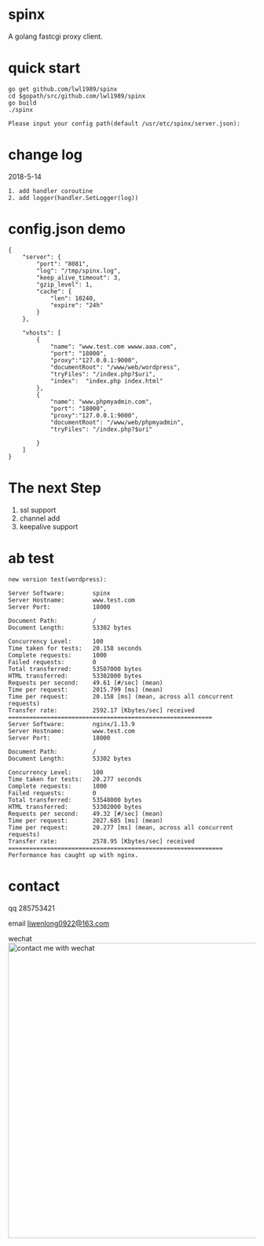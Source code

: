 # spinx
A golang fastcgi  proxy client.

# quick start

    go get github.com/lwl1989/spinx
    cd $gopath/src/github.com/lwl1989/spinx
    go build
    ./spinx

    Please input your config path(default /usr/etc/spinx/server.json):

# change log 

2018-5-14
  
    1. add handler coroutine
    2. add logger(handler.SetLogger(log))

    
# config.json demo

```
{
    "server": {
        "port": "8081",
        "log": "/tmp/spinx.log",
        "keep_alive_timeout": 3,
        "gzip_level": 1,
        "cache": {
            "len": 10240,
            "expire": "24h"
        }
    },

    "vhosts": [
        {
            "name": "www.test.com wwww.aaa.com",
            "port": "18000",
            "proxy":"127.0.0.1:9000",
            "documentRoot": "/www/web/wordpress",
            "tryFiles": "/index.php?$uri",
            "index":  "index.php index.html"
        },
        {
            "name": "www.phpmyadmin.com",
            "port": "18000",
            "proxy":"127.0.0.1:9000",
            "documentRoot": "/www/web/phpmyadmin",
            "tryFiles": "/index.php?$uri"

        }
    ]
}
```

# The next Step

1. ssl support
2. channel add
3. keepalive support

# ab test

```
new version test(wordpress):

Server Software:        spinx
Server Hostname:        www.test.com
Server Port:            18000

Document Path:          /
Document Length:        53302 bytes

Concurrency Level:      100
Time taken for tests:   20.158 seconds
Complete requests:      1000
Failed requests:        0
Total transferred:      53507000 bytes
HTML transferred:       53302000 bytes
Requests per second:    49.61 [#/sec] (mean)
Time per request:       2015.799 [ms] (mean)
Time per request:       20.158 [ms] (mean, across all concurrent requests)
Transfer rate:          2592.17 [Kbytes/sec] received
==========================================================
Server Software:        nginx/1.13.9
Server Hostname:        www.test.com
Server Port:            18000

Document Path:          /
Document Length:        53302 bytes

Concurrency Level:      100
Time taken for tests:   20.277 seconds
Complete requests:      1000
Failed requests:        0
Total transferred:      53548000 bytes
HTML transferred:       53302000 bytes
Requests per second:    49.32 [#/sec] (mean)
Time per request:       2027.685 [ms] (mean)
Time per request:       20.277 [ms] (mean, across all concurrent requests)
Transfer rate:          2578.95 [Kbytes/sec] received
=============================================================
Performance has caught up with nginx.
```


# contact

qq 285753421

email liwenlong0922@163.com
    
wechat
<img src="https://github.com/lwl1989/spinx/blob/master/Wechat.jpeg" alt="contact me with wechat" width="600" />





